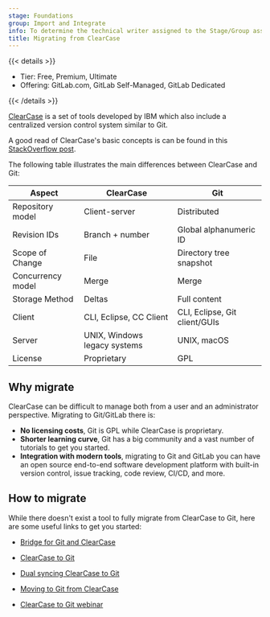 ```yaml
---
stage: Foundations
group: Import and Integrate
info: To determine the technical writer assigned to the Stage/Group associated with this page, see https://handbook.gitlab.com/handbook/product/ux/technical-writing/#assignments
title: Migrating from ClearCase
---
```


{{< details >}}

- Tier: Free, Premium, Ultimate
- Offering: GitLab.com, GitLab Self-Managed, GitLab Dedicated

{{< /details >}}

[ClearCase](https://www.ibm.com/products/devops-code-clearcase) is a set of
tools developed by IBM which also include a centralized version control system
similar to Git.

A good read of ClearCase's basic concepts is can be found in this
[StackOverflow post](https://stackoverflow.com/a/645771/974710).

The following table illustrates the main differences between ClearCase and Git:

| Aspect | ClearCase | Git |
| ------ | --------- | --- |
| Repository model | Client-server | Distributed |
| Revision IDs | Branch + number  | Global alphanumeric ID |
| Scope of Change | File | Directory tree snapshot |
| Concurrency model | Merge | Merge |
| Storage Method | Deltas | Full content |
| Client | CLI, Eclipse, CC Client | CLI, Eclipse, Git client/GUIs |
| Server | UNIX, Windows legacy systems | UNIX, macOS |
| License | Proprietary | GPL |

## Why migrate

ClearCase can be difficult to manage both from a user and an administrator perspective.
Migrating to Git/GitLab there is:

- **No licensing costs**, Git is GPL while ClearCase is proprietary.
- **Shorter learning curve**, Git has a big community and a vast number of
  tutorials to get you started.
- **Integration with modern tools**, migrating to Git and GitLab you can have
  an open source end-to-end software development platform with built-in version
  control, issue tracking, code review, CI/CD, and more.

## How to migrate

While there doesn't exist a tool to fully migrate from ClearCase to Git, here
are some useful links to get you started:

- [Bridge for Git and ClearCase](https://github.com/charleso/git-cc)

- [ClearCase to Git](https://therub.org/2013/07/19/clearcase-to-git/)
- [Dual syncing ClearCase to Git](https://therub.org/2013/10/22/dual-syncing-clearcase-and-git/)
- [Moving to Git from ClearCase](https://sateeshkumarb.wordpress.com/2011/01/15/moving-to-git-from-clearcase/)
- [ClearCase to Git webinar](https://www.brighttalk.com/webcast/11817/162473)
